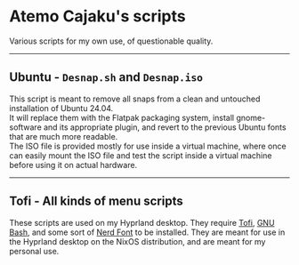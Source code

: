# Atemo Cajaku's scripts
Various scripts for my own use, of questionable quality.

---

## Ubuntu - `Desnap.sh` and `Desnap.iso`
This script is meant to remove all snaps from a clean and untouched installation of Ubuntu 24.04. \
It will replace them with the Flatpak packaging system, install gnome-software and its appropriate plugin, and revert to the previous Ubuntu fonts that are much more readable. \
The ISO file is provided mostly for use inside a virtual machine, where once can easily mount the ISO file and test the script inside a virtual machine before using it on actual hardware.

---

## Tofi - All kinds of menu scripts
These scripts are used on my Hyprland desktop. They require [Tofi](https://github.com/philj56/tofi), [GNU Bash](https://www.gnu.org/software/bash/), and some sort of [Nerd Font](https://www.nerdfonts.com/) to be installed. They are meant for use in the Hyprland desktop on the NixOS distribution, and are meant for my personal use.
